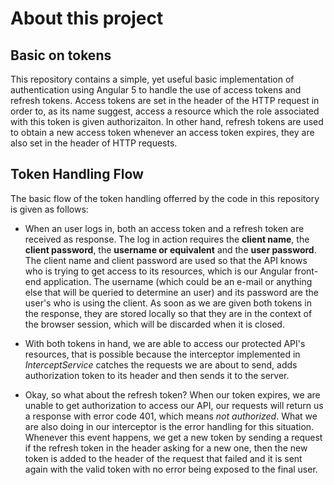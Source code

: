 <h1>About this project</h1>

<h2>Basic on tokens</h2>

<p>This repository contains a simple, yet useful basic implementation of authentication using Angular 5 
to handle the use of access tokens and refresh tokens. Access tokens are set in the header of the HTTP 
request in order to, as its name suggest, access a resource which the role associated with this token is 
given authorizaiton. In other hand, refresh tokens are used to obtain a new access token whenever an access 
token expires, they are also set in the header of HTTP requests.</p>

<h2>Token Handling Flow</h2>

<p>The basic flow of the token handling offerred by the code in this repository is given as follows:</p>

<ul>
  <li>
    <p>When an user logs in, both an access token and a refresh token are received as response. The log in 
    action requires the <b>client name</b>, the <b>client password</b>, the <b>username or equivalent</b> and
    the <b>user password</b>. The client name and client password are used so that the API knows who is
    trying to get access to its resources, which is our Angular front-end application. The username (which 
    could be an e-mail or anything else that will be queried to determine an user) and its password are 
    the user's who is using the client. As soon as we are given both tokens in the response, they are stored locally so that they are in the 
    context of the browser session, which will be discarded when it is closed.</p>
  </li>
  <li>
    <p>With both tokens in hand, we are able to access our protected API's resources, that is possible 
    because the interceptor implemented in <i>InterceptService</i> catches the requests we are about to 
    send, adds authorization token to its header and then sends it to the server.</p>
  </li>
  <li>
    <p>Okay, so what about the refresh token? When our token expires, we are unable to get authorization to 
    access our API, our requests will return us a response with error code 401, which means <i>not authorized</i>. 
    What we are also doing in our interceptor is the error handling for this situation. Whenever this event happens, 
    we get a new token by sending a request if the refresh token in the header asking for a new one, then the 
    new token is added to the header of the request that failed and it is sent again with the valid token with 
    no error being exposed to the final user.</p>
  </li>
</ul>

